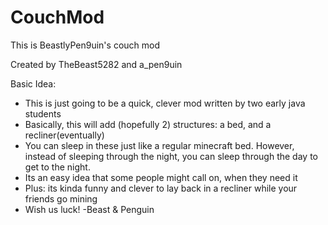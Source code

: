 CouchMod
========
This is BeastlyPen9uin's couch mod

Created by TheBeast5282 and a_pen9uin

Basic Idea:
- This is just going to be a quick, clever mod written by two early java students
- Basically, this will add (hopefully 2) structures: a bed, and a recliner(eventually)
- You can sleep in these just like a regular minecraft bed. However, instead of sleeping through the night, you can sleep through the day to get to the night.
- Its an easy idea that some people might call on, when they need it
-   Plus: its kinda funny and clever to lay back in a recliner while your friends go mining
- Wish us luck! -Beast & Penguin
